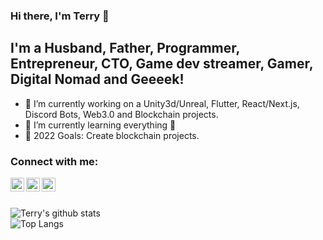 ### Hi there, I'm Terry 👋

## I'm a Husband, Father, Programmer, Entrepreneur, CTO, Game dev streamer, Gamer, Digital Nomad and Geeeek!

- 🔭 I’m currently working on a Unity3d/Unreal, Flutter, React/Next.js, Discord Bots, Web3.0 and Blockchain projects.
- 🌱 I’m currently learning everything 🤣
- 🥅 2022 Goals: Create blockchain projects.

### Connect with me:

[<img align="left" alt="Terry | YouTube" width="22px" src="https://cdn.jsdelivr.net/npm/simple-icons@v3/icons/youtube.svg" />][youtube]
[<img align="left" alt="Terry | LinkedIn" width="22px" src="https://cdn.jsdelivr.net/npm/simple-icons@v3/icons/linkedin.svg" />][linkedin]
[<img align="left" alt="Terry | Instagram" width="22px" src="https://cdn.jsdelivr.net/npm/simple-icons@v3/icons/instagram.svg" />][instagram]

<br />
<br />

![Terry's github stats](https://github-readme-stats.vercel.app/api?username=fysoul17&count_private=true&show_icons=true)  
![Top Langs](https://github-readme-stats.vercel.app/api/top-langs/?username=fysoul17)

[youtube]: https://www.youtube.com/user/fysoul17
[instagram]: https://www.instagram.com/terry__k/
[linkedin]: https://www.linkedin.com/in/terrybear/
